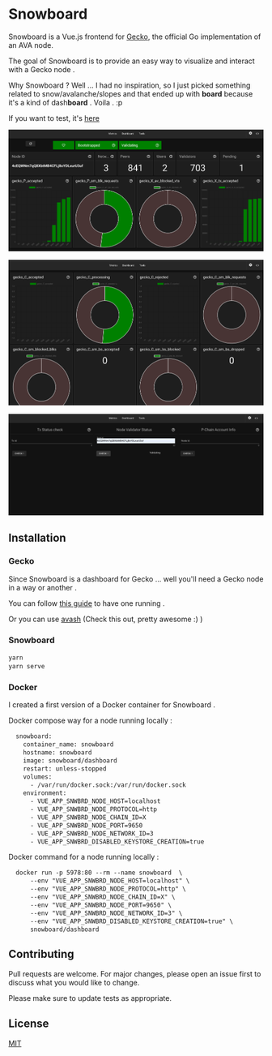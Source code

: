 # Snowboard

Snowboard is a Vue.js frontend for [Gecko](https://github.com/ava-labs/gecko), the official Go implementation of an AVA node.

The goal of Snowboard is to provide an easy way to visualize and interact with a Gecko node .

Why Snowboard ? Well ... I had no inspiration, so I just picked something related to snow/avalanche/slopes and that ended up
with **board** because it's a kind of dash**board** . Voila . :p

If you want to test, it's [here](https://snowboard-ava.herokuapp.com/)

![Screenshot of the dashboard](./scrnsht_01.png)

![Screenshot of the metrics](./scrnsht_02.png)

![Screenshot of the Tools](./scrnsht_03.png)


## Installation

### Gecko
Since Snowboard is a dashboard for Gecko ... well you'll need a Gecko node in a way or another .

You can follow [this guide](https://docs.ava.network/v1.0/en/quickstart/ava-getting-started/) to have one running .

Or you can use [avash](https://docs.ava.network/v1.0/en/tools/avash/) (Check this out, pretty awesome :) )

### Snowboard 

```bash
yarn
yarn serve
```

### Docker

I created a first version of a Docker container for Snowboard .

Docker compose way for a node running locally :
````shell script
  snowboard:
    container_name: snowboard
    hostname: snowboard
    image: snowboard/dashboard
    restart: unless-stopped
    volumes:
      - /var/run/docker.sock:/var/run/docker.sock
    environment:
      - VUE_APP_SNWBRD_NODE_HOST=localhost
      - VUE_APP_SNWBRD_NODE_PROTOCOL=http
      - VUE_APP_SNWBRD_NODE_CHAIN_ID=X
      - VUE_APP_SNWBRD_NODE_PORT=9650
      - VUE_APP_SNWBRD_NODE_NETWORK_ID=3
      - VUE_APP_SNWBRD_DISABLED_KEYSTORE_CREATION=true
````

Docker command for a node running locally :
````shell script
  docker run -p 5978:80 --rm --name snowboard  \
      --env "VUE_APP_SNWBRD_NODE_HOST=localhost" \
      --env "VUE_APP_SNWBRD_NODE_PROTOCOL=http" \
      --env "VUE_APP_SNWBRD_NODE_CHAIN_ID=X" \
      --env "VUE_APP_SNWBRD_NODE_PORT=9650" \
      --env "VUE_APP_SNWBRD_NODE_NETWORK_ID=3" \
      --env "VUE_APP_SNWBRD_DISABLED_KEYSTORE_CREATION=true" \
      snowboard/dashboard
````

## Contributing
Pull requests are welcome. For major changes, please open an issue first to discuss what you would like to change.

Please make sure to update tests as appropriate.

## License
[MIT](https://choosealicense.com/licenses/mit/)
